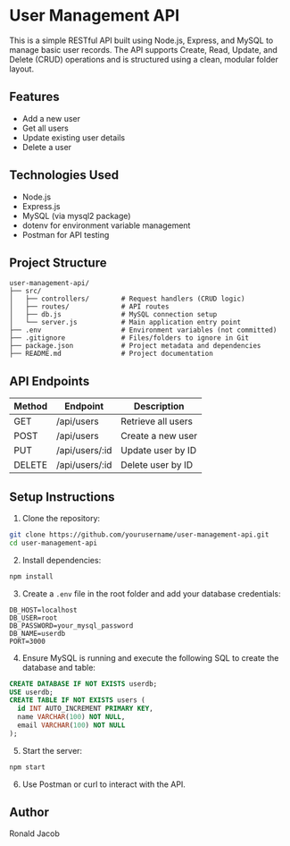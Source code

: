 # User Management API

This is a simple RESTful API built using Node.js, Express, and MySQL to manage basic user records. The API supports Create, Read, Update, and Delete (CRUD) operations and is structured using a clean, modular folder layout.

## Features

* Add a new user
* Get all users
* Update existing user details
* Delete a user

## Technologies Used

* Node.js
* Express.js
* MySQL (via mysql2 package)
* dotenv for environment variable management
* Postman for API testing

## Project Structure

```
user-management-api/
├── src/
│   ├── controllers/        # Request handlers (CRUD logic)
│   ├── routes/             # API routes
│   ├── db.js               # MySQL connection setup
│   └── server.js           # Main application entry point
├── .env                    # Environment variables (not committed)
├── .gitignore              # Files/folders to ignore in Git
├── package.json            # Project metadata and dependencies
├── README.md               # Project documentation
```

## API Endpoints

| Method | Endpoint        | Description        |
| ------ | --------------- | ------------------ |
| GET    | /api/users      | Retrieve all users |
| POST   | /api/users      | Create a new user  |
| PUT    | /api/users/\:id | Update user by ID  |
| DELETE | /api/users/\:id | Delete user by ID  |

## Setup Instructions

1. Clone the repository:

```bash
git clone https://github.com/yourusername/user-management-api.git
cd user-management-api
```

2. Install dependencies:

```bash
npm install
```

3. Create a `.env` file in the root folder and add your database credentials:

```env
DB_HOST=localhost
DB_USER=root
DB_PASSWORD=your_mysql_password
DB_NAME=userdb
PORT=3000
```

4. Ensure MySQL is running and execute the following SQL to create the database and table:

```sql
CREATE DATABASE IF NOT EXISTS userdb;
USE userdb;
CREATE TABLE IF NOT EXISTS users (
  id INT AUTO_INCREMENT PRIMARY KEY,
  name VARCHAR(100) NOT NULL,
  email VARCHAR(100) NOT NULL
);
```

5. Start the server:

```bash
npm start
```

6. Use Postman or curl to interact with the API.

## Author

Ronald Jacob
